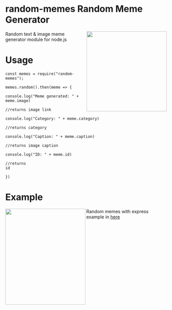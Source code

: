 <!--
  Title: Random Meme Generator, random-memes
  Description: Random text & image meme generator module for node.js
  Author: halitsever
  -->
<h1>random-memes Random Meme Generator</h1>
<img align="right" width="250" height="250" src="https://i.ibb.co/VC9QTCk/68747470733a2f2f692e6962622e636f2f705774425876462f59656e692d50726f6a652e706e67-2.png">
<p align="left"> 
Random text & image meme generator module for node.js



</p>
<h1>Usage</h1>
<code>const memes = require("random-memes");</code>
<p></p>
<code>memes.random().then(meme => {</code>
<p></p>
<code>console.log("Meme generated: " + meme.image)</code><p></p>
<code>//returns image link</code>

<p></p><code>console.log("Category: " + meme.category)</code><p></p>
<p></p><code>//returns category</code><p></p>

<code>console.log("Caption: " + meme.caption)</code><p></p>
<code>//returns image caption</code>

<code>console.log("ID: " + meme.id)</code><p></p>
<code>//returns id</code>

<code>})</code>

<h1>Example</h1>
<img align="left" width="250" height="300" src="https://i.ibb.co/nR4jWYK/hexagon-2307350-640.png">
Random memes with express example in <a href="https://github.com/halitsever/random-memes/blob/main/examples/express-random-memes.js">here</a>

